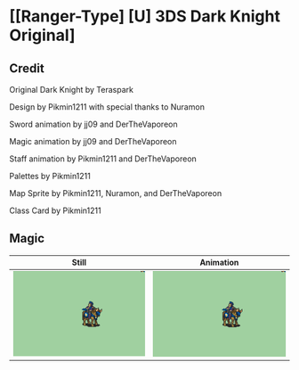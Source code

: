 # [\[Ranger-Type\] \[U\] 3DS Dark Knight Original]

## Credit

Original Dark Knight by Teraspark

Design by Pikmin1211 with special thanks to Nuramon

Sword animation by jj09 and DerTheVaporeon

Magic animation by jj09 and DerTheVaporeon

Staff animation by Pikmin1211 and DerTheVaporeon

Palettes by Pikmin1211

Map Sprite by Pikmin1211, Nuramon, and DerTheVaporeon

Class Card by Pikmin1211

	
## Magic

| Still | Animation |
| :---: | :-------: |
| ![Magic still](./Magic_000.png) | ![Magic animation](./Magic.gif) |
